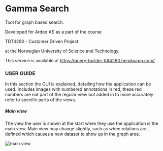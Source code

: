 # Gamma Search
Tool for graph based search.

Developed for Ardoq AS as a part of the course

TDT4290 - Customer Driven Project

at the Norwegian University of Science and Technology.



This service is available at https://query-builder-tdt4290.herokuapp.com/


### USER GUIDE

In this section the GUI is explained, detailing how the application can be used. Includes images with
numbered annotations in red, these red numbers are not part of the regular view but added in to more
accurately refer to specific parts of the views.

##### Main view
The view the user is shown at the start when they use the application is the main view. Main view may
change slightly, such as when relations are defined which causes a new dataset to show up in the graph
area.

![main view](https://i.gyazo.com/700e3880108392e4a0c9eaaecc9d9a34.png)
